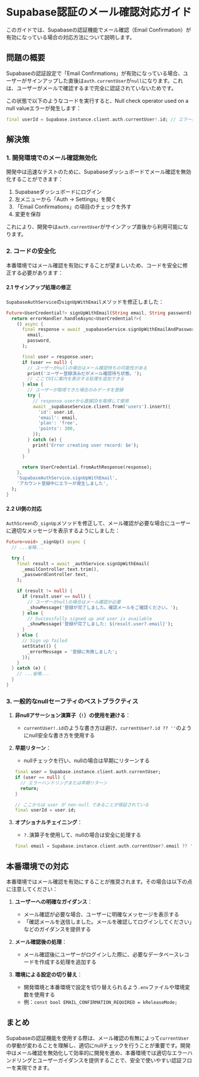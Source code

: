 # Supabase認証のメール確認対応ガイド

このガイドでは、Supabaseの認証機能でメール確認（Email Confirmation）が有効になっている場合の対応方法について説明します。

## 問題の概要

Supabaseの認証設定で「Email Confirmations」が有効になっている場合、ユーザーがサインアップした直後は`auth.currentUser`が`null`になります。これは、ユーザーがメールで確認するまで完全に認証されていないためです。

この状態で以下のようなコードを実行すると、Null check operator used on a null valueエラーが発生します：

```dart
final userId = Supabase.instance.client.auth.currentUser!.id; // エラー発生！
```

## 解決策

### 1. 開発環境でのメール確認無効化

開発中は迅速なテストのために、Supabaseダッシュボードでメール確認を無効化することができます：

1. Supabaseダッシュボードにログイン
2. 左メニューから「Auth → Settings」を開く
3. 「Email Confirmations」の項目のチェックを外す
4. 変更を保存

これにより、開発中は`auth.currentUser`がサインアップ直後から利用可能になります。

### 2. コードの安全化

本番環境ではメール確認を有効にすることが望ましいため、コードを安全に修正する必要があります：

#### 2.1 サインアップ処理の修正

`SupabaseAuthService`の`signUpWithEmail`メソッドを修正しました：

```dart
Future<UserCredential?> signUpWithEmail(String email, String password) async {
  return errorHandler.handleAsync<UserCredential?>(
    () async {
      final response = await _supabaseService.signUpWithEmailAndPassword(
        email,
        password,
      );

      final user = response.user;
      if (user == null) {
        // ユーザーがnullの場合はメール確認待ちの可能性がある
        print('ユーザー登録済みだがメール確認待ち状態。');
        // ここでUIに案内を表示する処理を追加できる
      } else {
        // ユーザーが取得できた場合のみデータを登録
        try {
          // response.userから直接IDを取得して使用
          await _supabaseService.client.from('users').insert({
            'id': user.id,
            'email': email,
            'plan': 'free',
            'points': 300,
          });
        } catch (e) {
          print('Error creating user record: $e');
        }
      }

      return UserCredential.fromAuthResponse(response);
    },
    'SupabaseAuthService.signUpWithEmail',
    'アカウント登録中にエラーが発生しました',
  );
}
```

#### 2.2 UI側の対応

`AuthScreen`の`_signUp`メソッドを修正して、メール確認が必要な場合にユーザーに適切なメッセージを表示するようにしました：

```dart
Future<void> _signUp() async {
  // ...省略...

  try {
    final result = await _authService.signUpWithEmail(
      _emailController.text.trim(),
      _passwordController.text,
    );

    if (result != null) {
      if (result.user == null) {
        // ユーザーがnullの場合はメール確認が必要
        _showMessage('登録が完了しました。確認メールをご確認ください。');
      } else {
        // Successfully signed up and user is available
        _showMessage('登録が完了しました: ${result.user?.email}');
      }
    } else {
      // Sign up failed
      setState(() {
        _errorMessage = '登録に失敗しました';
      });
    }
  } catch (e) {
    // ...省略...
  }
}
```

### 3. 一般的なnullセーフティのベストプラクティス

1. **非nullアサーション演算子（`!`）の使用を避ける**：
   - `currentUser!.id`のような書き方は避け、`currentUser?.id ?? ''`のようにnull安全な書き方を使用する

2. **早期リターン**：
   - nullチェックを行い、nullの場合は早期にリターンする

   ```dart
   final user = Supabase.instance.client.auth.currentUser;
   if (user == null) {
     // エラーハンドリングまたは早期リターン
     return;
   }
   
   // ここからは user が non-null であることが保証されている
   final userId = user.id;
   ```

3. **オプショナルチェイニング**：
   - `?.`演算子を使用して、nullの場合は安全に処理する

   ```dart
   final email = Supabase.instance.client.auth.currentUser?.email ?? '未設定';
   ```

## 本番環境での対応

本番環境ではメール確認を有効にすることが推奨されます。その場合は以下の点に注意してください：

1. **ユーザーへの明確なガイダンス**：
   - メール確認が必要な場合、ユーザーに明確なメッセージを表示する
   - 「確認メールを送信しました。メールを確認してログインしてください」などのガイダンスを提供する

2. **メール確認後の処理**：
   - メール確認後にユーザーがログインした際に、必要なデータベースレコードを作成する処理を追加する

3. **環境による設定の切り替え**：
   - 開発環境と本番環境で設定を切り替えられるよう`.env`ファイルや環境変数を使用する
   - 例：`const bool EMAIL_CONFIRMATION_REQUIRED = kReleaseMode;`

## まとめ

Supabaseの認証機能を使用する際は、メール確認の有無によって`currentUser`の挙動が変わることを理解し、適切にnullチェックを行うことが重要です。開発中はメール確認を無効化して効率的に開発を進め、本番環境では適切なエラーハンドリングとユーザーガイダンスを提供することで、安全で使いやすい認証フローを実現できます。
